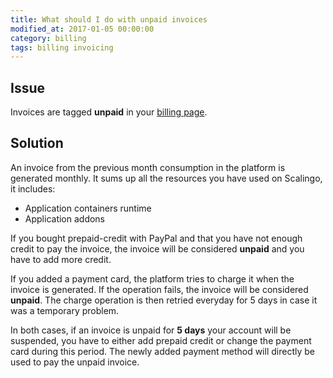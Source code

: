 ```yaml
---
title: What should I do with unpaid invoices
modified_at: 2017-01-05 00:00:00
category: billing
tags: billing invoicing
---
```


## Issue

Invoices are tagged **unpaid** in your [billing page](https://my.scalingo.com/billing).

## Solution

An invoice from the previous month consumption in the platform is generated
monthly. It sums up all the resources you have used on Scalingo, it includes:

* Application containers runtime
* Application addons

If you bought prepaid-credit with PayPal and that you have not enough credit to
pay the invoice, the invoice will be considered **unpaid** and you have to add
more credit.

If you added a payment card, the platform tries to charge it when the invoice
is generated. If the operation fails, the invoice will be considered
**unpaid**. The charge operation is then retried everyday for 5 days in
case it was a temporary problem.

In both cases, if an invoice is unpaid for **5 days** your account will be
suspended, you have to either add prepaid credit or change the payment card
during this period. The newly added payment method will directly be used to pay
the unpaid invoice.
